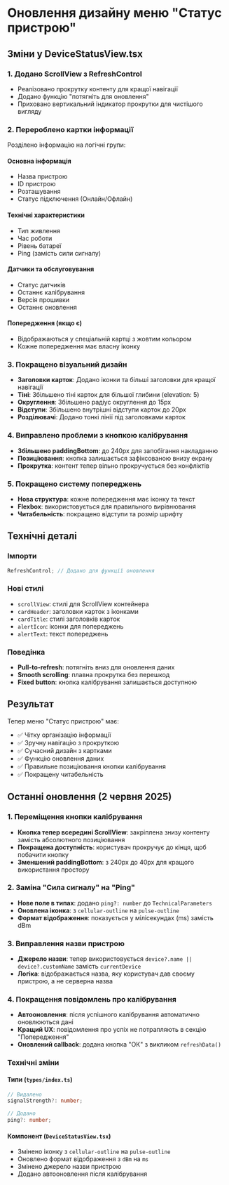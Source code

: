 # Оновлення дизайну меню "Статус пристрою"

## Зміни у DeviceStatusView.tsx

### 1. Додано ScrollView з RefreshControl

- Реалізовано прокрутку контенту для кращої навігації
- Додано функцію "потягніть для оновлення"
- Приховано вертикальний індикатор прокрутки для чистішого вигляду

### 2. Перероблено картки інформації

Розділено інформацію на логічні групи:

#### **Основна інформація**

- Назва пристрою
- ID пристрою
- Розташування
- Статус підключення (Онлайн/Офлайн)

#### **Технічні характеристики**

- Тип живлення
- Час роботи
- Рівень батареї
- Ping (замість сили сигналу)

#### **Датчики та обслуговування**

- Статус датчиків
- Останнє калібрування
- Версія прошивки
- Останнє оновлення

#### **Попередження** (якщо є)

- Відображаються у спеціальній картці з жовтим кольором
- Кожне попередження має власну іконку

### 3. Покращено візуальний дизайн

- **Заголовки карток**: Додано іконки та більші заголовки для кращої навігації
- **Тіні**: Збільшено тіні карток для більшої глибини (elevation: 5)
- **Округлення**: Збільшено радіус округлення до 15px
- **Відступи**: Збільшено внутрішні відступи карток до 20px
- **Розділювачі**: Додано тонкі лінії під заголовками карток

### 4. Виправлено проблеми з кнопкою калібрування

- **Збільшено paddingBottom**: до 240px для запобігання накладанню
- **Позиціювання**: кнопка залишається зафіксованою внизу екрану
- **Прокрутка**: контент тепер вільно прокручується без конфліктів

### 5. Покращено систему попереджень

- **Нова структура**: кожне попередження має іконку та текст
- **Flexbox**: використовується для правильного вирівнювання
- **Читабельність**: покращено відступи та розмір шрифту

## Технічні деталі

### Імпорти

```typescript
RefreshControl; // Додано для функції оновлення
```

### Нові стилі

- `scrollView`: стилі для ScrollView контейнера
- `cardHeader`: заголовки карток з іконками
- `cardTitle`: стилі заголовків карток
- `alertIcon`: іконки для попереджень
- `alertText`: текст попереджень

### Поведінка

- **Pull-to-refresh**: потягніть вниз для оновлення даних
- **Smooth scrolling**: плавна прокрутка без перешкод
- **Fixed button**: кнопка калібрування залишається доступною

## Результат

Тепер меню "Статус пристрою" має:

- ✅ Чітку організацію інформації
- ✅ Зручну навігацію з прокруткою
- ✅ Сучасний дизайн з картками
- ✅ Функцію оновлення даних
- ✅ Правильне позиціювання кнопки калібрування
- ✅ Покращену читабельність

## Останні оновлення (2 червня 2025)

### 1. Переміщення кнопки калібрування

- **Кнопка тепер всередині ScrollView**: закріплена знизу контенту замість абсолютного позиціювання
- **Покращена доступність**: користувач прокручує до кінця, щоб побачити кнопку
- **Зменшений paddingBottom**: з 240px до 40px для кращого використання простору

### 2. Заміна "Сила сигналу" на "Ping"

- **Нове поле в типах**: додано `ping?: number` до `TechnicalParameters`
- **Оновлена іконка**: з `cellular-outline` на `pulse-outline`
- **Формат відображення**: показується у мілісекундах (ms) замість dBm

### 3. Виправлення назви пристрою

- **Джерело назви**: тепер використовується `device?.name || device?.customName` замість `currentDevice`
- **Логіка**: відображається назва, яку користувач дав своєму пристрою, а не серверна назва

### 4. Покращення повідомлень про калібрування

- **Автооновлення**: після успішного калібрування автоматично оновлюються дані
- **Кращий UX**: повідомлення про успіх не потрапляють в секцію "Попередження"
- **Оновлений callback**: додана кнопка "ОК" з викликом `refreshData()`

### Технічні зміни

#### Типи (`types/index.ts`)

```typescript
// Видалено
signalStrength?: number;

// Додано
ping?: number;
```

#### Компонент (`DeviceStatusView.tsx`)

- Змінено іконку з `cellular-outline` на `pulse-outline`
- Оновлено формат відображення з `dBm` на `ms`
- Змінено джерело назви пристрою
- Додано автооновлення після калібрування
